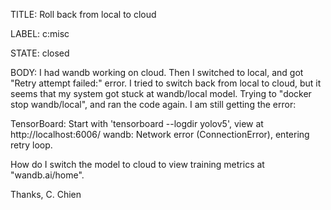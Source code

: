 TITLE:
Roll back from local to cloud

LABEL:
c:misc

STATE:
closed

BODY:
I had wandb working on cloud.  Then I switched to local, and got "Retry attempt failed:" error.  I tried to switch back from local to cloud, but it seems that my system got stuck at wandb/local model.  Trying to "docker stop wandb/local", and ran the code again.  I am still getting the error:

TensorBoard: Start with 'tensorboard --logdir yolov5', view at http://localhost:6006/
wandb: Network error (ConnectionError), entering retry loop.

How do I switch the model to cloud to view training metrics at "wandb.ai/home".  

Thanks,
C. Chien

